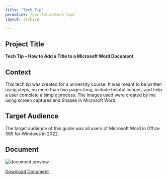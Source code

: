 ```yaml
---
title: "Tech Tip"
permalink: /portfolio/tech-tip/
layout: archive

---
```


## Project Title

**Tech Tip – How to Add a Title to a Microsoft Word Document**

## Context
This tech tip was created for a university course. It was meant to be written using steps, no more than two pages long, include helpful images, and help a user complete a simple process. The images used were created by me using screen captures and Shapes in Microsoft Word. 

## Target Audience
The target audience of this guide was all users of Microsoft Word in Office 365 for Windows in 2022.

## Document
![document preview](/assets/images/tech-tip-1)

[Download Document](/assets/documents/TechTep.pdf)
